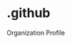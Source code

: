 # .github

Organization Profile

<!--- [website](https://qlycoworks.com)
- [play store](https://play.google.com/store/apps/dev?id=7409674058629890490)
- [itch.io](https://qlyco.itch.io)
